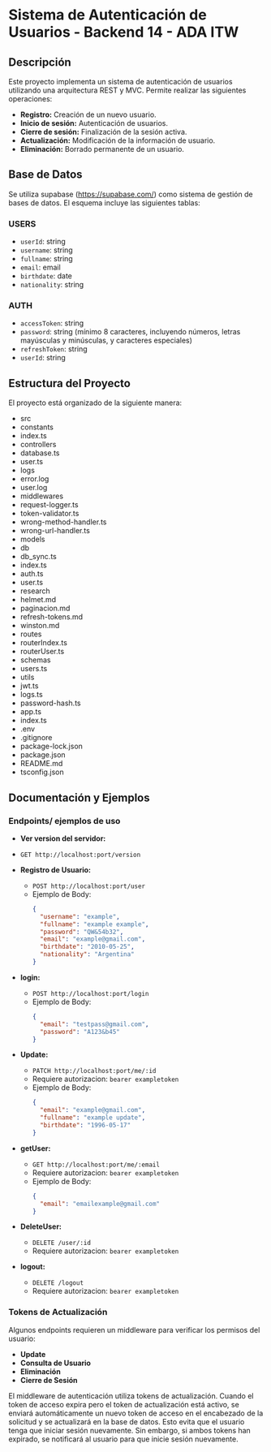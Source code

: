 # Sistema de Autenticación de Usuarios - Backend 14 - ADA ITW

## Descripción

Este proyecto implementa un sistema de autenticación de usuarios utilizando una arquitectura REST y MVC. Permite realizar las siguientes operaciones:

- **Registro:** Creación de un nuevo usuario.
- **Inicio de sesión:** Autenticación de usuarios.
- **Cierre de sesión:** Finalización de la sesión activa.
- **Actualización:** Modificación de la información de usuario.
- **Eliminación:** Borrado permanente de un usuario.

## Base de Datos

Se utiliza supabase (https://supabase.com/) como sistema de gestión de bases de datos. El esquema incluye las siguientes tablas:

### USERS

- `userId`: string
- `username`: string
- `fullname`: string
- `email`: email
- `birthdate`: date
- `nationality`: string

### AUTH

- `accessToken`: string
- `password`: string (mínimo 8 caracteres, incluyendo números, letras mayúsculas y minúsculas, y caracteres especiales)
- `refreshToken`: string
- `userId`: string

## Estructura del Proyecto

El proyecto está organizado de la siguiente manera:

- src
 - constants
  - index.ts
 - controllers
  - database.ts
  - user.ts
 - logs
  - error.log
  - user.log
 - middlewares
  - request-logger.ts
  - token-validator.ts
  - wrong-method-handler.ts
  - wrong-url-handler.ts
 - models
  - db
   - db_sync.ts
   - index.ts
  - auth.ts
  - user.ts
 - research
  - helmet.md
  - paginacion.md
  - refresh-tokens.md
  - winston.md
 - routes
  - routerIndex.ts
  - routerUser.ts
 - schemas
  - users.ts
 - utils
  - jwt.ts
  - logs.ts
  - password-hash.ts
 - app.ts
 - index.ts
- .env
- .gitignore
- package-lock.json
- package.json
- README.md
- tsconfig.json

## Documentación y Ejemplos

### Endpoints/ ejemplos de uso

- **Ver version del servidor:**
- `GET http://localhost:port/version`

- **Registro de Usuario:**
  - `POST http://localhost:port/user`
  - Ejemplo de Body:
    ```json
    {
      "username": "example",
      "fullname": "example example",
      "password": "QW&54b32",
      "email": "example@gmail.com",
      "birthdate": "2010-05-25",
      "nationality": "Argentina"
    }
    ```

- **login:**
  - `POST http://localhost:port/login`
  - Ejemplo de Body:
    ```json
    {
      "email": "testpass@gmail.com",
      "password": "A123&b45"
    }
    ```

- **Update:**
  - `PATCH http://localhost:port/me/:id`
  - Requiere autorizacion: `bearer exampletoken`
  - Ejemplo de Body:
    ```json
    {
      "email": "example@gmail.com",
      "fullname": "example update",
      "birthdate": "1996-05-17"
    }
    ```

- **getUser:**
  - `GET http://localhost:port/me/:email`
  - Requiere autorizacion: `bearer exampletoken`
  - Ejemplo de Body:
    ```json
    {
      "email": "emailexample@gmail.com"
    }
    ```

- **DeleteUser:**
  - `DELETE /user/:id`
  - Requiere autorizacion: `bearer exampletoken`

- **logout:**
  - `DELETE /logout`
  - Requiere autorizacion: `bearer exampletoken`

### Tokens de Actualización

Algunos endpoints requieren un middleware para verificar los permisos del usuario:

- **Update**
- **Consulta de Usuario**
- **Eliminación**
- **Cierre de Sesión**

El middleware de autenticación utiliza tokens de actualización. Cuando el token de acceso expira pero el token de actualización está activo, se enviará automáticamente un nuevo token de acceso en el encabezado de la solicitud y se actualizará en la base de datos. Esto evita que el usuario tenga que iniciar sesión nuevamente. Sin embargo, si ambos tokens han expirado, se notificará al usuario para que inicie sesión nuevamente.